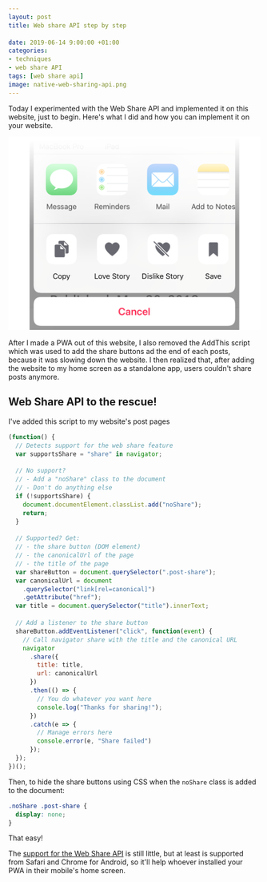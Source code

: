 ```yaml
---
layout: post
title: Web share API step by step

date: 2019-06-14 9:00:00 +01:00
categories:
- techniques
- web share API
tags: [web share api]
image: native-web-sharing-api.png
---
```


Today I experimented with the Web Share API and implemented it on this website, just to begin. Here's what I did and how you can implement it on your website.

![](/assets/post-images/native-web-sharing-api.png "iOS system share tray")

After I made a PWA out of this website, I also removed the AddThis script which was used to add the share buttons ad the end of each posts, because it was slowing down the website. I then realized that, after adding the website to my home screen as a standalone app, users couldn't share posts anymore. 

## Web Share API to the rescue!

I've added this script to my website's post pages

```js
(function() {
  // Detects support for the web share feature
  var supportsShare = "share" in navigator;

  // No support? 
  // - Add a "noShare" class to the document
  // - Don't do anything else
  if (!supportsShare) {
    document.documentElement.classList.add("noShare");
    return;
  }

  // Supported? Get:
  // - the share button (DOM element)
  // - the canonicalUrl of the page
  // - the title of the page
  var shareButton = document.querySelector(".post-share");
  var canonicalUrl = document
    .querySelector("link[rel=canonical]")
    .getAttribute("href");
  var title = document.querySelector("title").innerText;

  // Add a listener to the share button
  shareButton.addEventListener("click", function(event) {
    // Call navigator share with the title and the canonical URL
    navigator
      .share({
        title: title,
        url: canonicalUrl
      })
      .then(() => {
        // You do whatever you want here
        console.log("Thanks for sharing!");
      })
      .catch(e => {
        // Manage errors here
        console.error(e, "Share failed")
      });
  });
})();
```

Then, to hide the share buttons using CSS when the `noShare` class is added to the document:

```css
.noShare .post-share {
  display: none;
}
```

That easy!

The [support for the Web Share API](https://caniuse.com/#feat=web-share) is still little, but at least is supported from Safari and Chrome for Android, so it'll help whoever installed your PWA in their mobile's home screen.